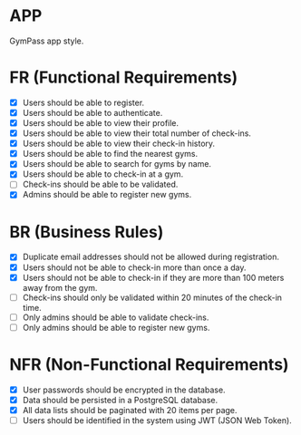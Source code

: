 # APP

GymPass app style.

# FR (Functional Requirements)

- [x] Users should be able to register.
- [x] Users should be able to authenticate.
- [x] Users should be able to view their profile.
- [x] Users should be able to view their total number of check-ins.
- [x] Users should be able to view their check-in history.
- [x] Users should be able to find the nearest gyms.
- [x] Users should be able to search for gyms by name.
- [x] Users should be able to check-in at a gym.
- [ ] Check-ins should be able to be validated.
- [x] Admins should be able to register new gyms.

# BR (Business Rules)

- [x] Duplicate email addresses should not be allowed during registration.
- [x] Users should not be able to check-in more than once a day.
- [x] Users should not be able to check-in if they are more than 100 meters away from the gym.
- [ ] Check-ins should only be validated within 20 minutes of the check-in time.
- [ ] Only admins should be able to validate check-ins.
- [ ] Only admins should be able to register new gyms.

# NFR (Non-Functional Requirements)

- [x] User passwords should be encrypted in the database.
- [x] Data should be persisted in a PostgreSQL database.
- [x] All data lists should be paginated with 20 items per page.
- [ ] Users should be identified in the system using JWT (JSON Web Token).
